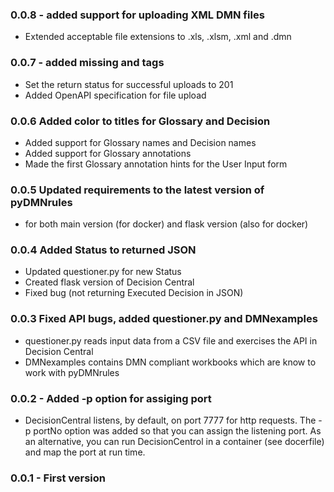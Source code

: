 ### 0.0.8 - added support for uploading XML DMN files
 - Extended acceptable file extensions to .xls, .xlsm, .xml and .dmn
 ### 0.0.7 - added missing </body> and </html> tags
 - Set the return status for successful uploads to 201
 - Added OpenAPI specification for file upload
### 0.0.6 Added color to titles for Glossary and Decision
 - Added support for Glossary names and Decision names
 - Added support for Glossary annotations
 - Made the first Glossary annotation hints for the User Input form
### 0.0.5 Updated requirements to the latest version of pyDMNrules
 - for both main version (for docker) and flask version (also for docker)
### 0.0.4 Added Status to returned JSON
 - Updated questioner.py for new Status
 - Created flask version of Decision Central
 - Fixed bug (not returning Executed Decision in JSON)
### 0.0.3 Fixed API bugs, added questioner.py and DMNexamples
 - questioner.py reads input data from a CSV file and exercises the API in Decision Central
 - DMNexamples contains DMN compliant workbooks which are know to work with pyDMNrules
### 0.0.2 - Added -p option for assiging port
 - DecisionCentral listens, by default, on port 7777 for http requests. The -p portNo option was added so that you can assign the listening port. As an alternative, you can run DecisionCentrol in a container (see docerfile) and map the port at run time.
### 0.0.1 - First version

